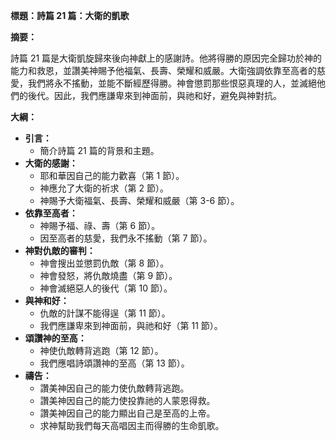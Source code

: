 **標題：詩篇 21 篇：大衛的凱歌**

**摘要：**

詩篇 21 篇是大衛凱旋歸來後向神獻上的感謝詩。他將得勝的原因完全歸功於神的能力和救恩，並讚美神賜予他福氣、長壽、榮耀和威嚴。大衛強調依靠至高者的慈愛，我們將永不搖動，並能不斷經歷得勝。神會懲罰那些恨惡真理的人，並滅絕他們的後代。因此，我們應謙卑來到神面前，與祂和好，避免與神對抗。

**大綱：**

* **引言：**
    * 簡介詩篇 21 篇的背景和主題。
* **大衛的感謝：**
    * 耶和華因自己的能力歡喜（第 1 節）。
    * 神應允了大衛的祈求（第 2 節）。
    * 神賜予大衛福氣、長壽、榮耀和威嚴（第 3-6 節）。
* **依靠至高者：**
    * 神賜予福、祿、壽（第 6 節）。
    * 因至高者的慈愛，我們永不搖動（第 7 節）。
* **神對仇敵的審判：**
    * 神會搜出並懲罰仇敵（第 8 節）。
    * 神會發怒，將仇敵燒盡（第 9 節）。
    * 神會滅絕惡人的後代（第 10 節）。
* **與神和好：**
    * 仇敵的計謀不能得逞（第 11 節）。
    * 我們應謙卑來到神面前，與祂和好（第 11 節）。
* **頌讚神的至高：**
    * 神使仇敵轉背逃跑（第 12 節）。
    * 我們應唱詩頌讚神的至高（第 13 節）。
* **禱告：**
    * 讚美神因自己的能力使仇敵轉背逃跑。
    * 讚美神因自己的能力使投靠祂的人蒙恩得救。
    * 讚美神因自己的能力顯出自己是至高的上帝。
    * 求神幫助我們每天高唱因主而得勝的生命凱歌。